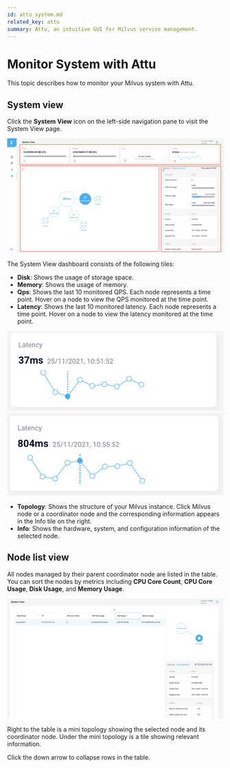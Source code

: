 ```yaml
---
id: attu_system.md
related_key: attu
summary: Attu, an intuitive GUI for Milvus service management.
---
```


# Monitor System with Attu

This topic describes how to monitor your Milvus system with Attu.

## System view

Click the **System View** icon on the left-side navigation pane to visit the System View page.

![System View](../../../../assets/attu/insight_system1.png "The System View icon.")

The System View dashboard consists of the following tiles:

- **Disk**: Shows the usage of storage space.
- **Memory**: Shows the usage of memory.
- **Qps**: Shows the last 10 monitored QPS. Each node represents a time point. Hover on a node to view the QPS monitored at the time point.
- **Latency**: Shows the last 10 monitored latency. Each node represents a time point. Hover on a node to view the latency monitored at the time point.

![System View](../../../../assets/attu/insight_system2.png "Latency at 25/11/2021, 10:51:52.")
![System View](../../../../assets/attu/insight_system3.png "Latency at 25/11/2021, 10:55:52.")

- **Topology**: Shows the structure of your Milvus instance. Click Milvus node or a coordinator node and the corresponding information appears in the Info tile on the right.
- **Info**: Shows the hardware, system, and configuration information of the selected node.

## Node list view

All nodes managed by their parent coordinator node are listed in the table. You can sort the nodes by metrics including **CPU Core Count**, **CPU Core Usage**, **Disk Usage**, and **Memory Usage**.

![Node List View](../../../../assets/attu/insight_system4.png "Topology.")

Right to the table is a mini topology showing the selected node and its coordinator node. Under the mini topology is a tile showing relevant information.

Click the down arrow to collapse rows in the table.
